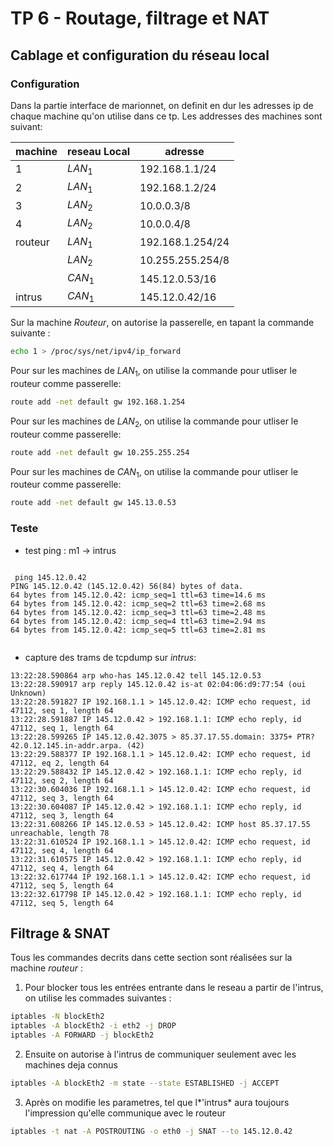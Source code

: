 # TP 6 - Routage, filtrage et NAT

## Cablage et configuration du réseau local

### Configuration

Dans la partie interface de marionnet, on definit en dur les adresses ip de chaque machine qu'on utilise dans ce tp. Les addresses des machines sont suivant:

| machine | reseau Local | adresse          |
| ------- | ------------ | ---------------- |
| 1       | $LAN_1$      | 192.168.1.1/24   |
| 2       | $LAN_1$      | 192.168.1.2/24   |
| 3       | $LAN_2$      | 10.0.0.3/8       |
| 4       | $LAN_2$      | 10.0.0.4/8       |
| routeur | $LAN_1$      | 192.168.1.254/24 |
|         | $LAN_2$      | 10.255.255.254/8 |
|         | $CAN_1$      | 145.12.0.53/16   |
| intrus  | $CAN_1$      | 145.12.0.42/16   |

Sur la machine *Routeur*, on autorise la passerelle, en tapant la commande suivante :

```bash
echo 1 > /proc/sys/net/ipv4/ip_forward
```

Pour sur les machines de $LAN_1$, on utilise la commande pour utliser le routeur comme passerelle:

```bash
route add -net default gw 192.168.1.254
```

Pour sur les machines de $LAN_2$, on utilise la commande pour utliser le routeur comme passerelle:

```bash
route add -net default gw 10.255.255.254
```

Pour sur les machines de $CAN_1$, on utilise la commande pour utliser le routeur comme passerelle:

```bash
route add -net default gw 145.13.0.53
```

### Teste

- test ping : m1 $\rightarrow$ intrus

```

 ping 145.12.0.42 
PING 145.12.0.42 (145.12.0.42) 56(84) bytes of data.
64 bytes from 145.12.0.42: icmp_seq=1 ttl=63 time=14.6 ms
64 bytes from 145.12.0.42: icmp_seq=2 ttl=63 time=2.68 ms
64 bytes from 145.12.0.42: icmp_seq=3 ttl=63 time=2.48 ms
64 bytes from 145.12.0.42: icmp_seq=4 ttl=63 time=2.94 ms
64 bytes from 145.12.0.42: icmp_seq=5 ttl=63 time=2.81 ms


```

- capture des trams de tcpdump sur *intrus*:

```
13:22:28.590864 arp who-has 145.12.0.42 tell 145.12.0.53
13:22:28.590917 arp reply 145.12.0.42 is-at 02:04:06:d9:77:54 (oui Unknown)
13:22:28.591827 IP 192.168.1.1 > 145.12.0.42: ICMP echo request, id 47112, seq 1, length 64
13:22:28.591887 IP 145.12.0.42 > 192.168.1.1: ICMP echo reply, id 47112, seq 1, length 64
13:22:28.599265 IP 145.12.0.42.3075 > 85.37.17.55.domain: 3375+ PTR? 42.0.12.145.in-addr.arpa. (42)
13:22:29.588377 IP 192.168.1.1 > 145.12.0.42: ICMP echo request, id 47112, eq 2, length 64
13:22:29.588432 IP 145.12.0.42 > 192.168.1.1: ICMP echo reply, id 47112, seq 2, length 64
13:22:30.604036 IP 192.168.1.1 > 145.12.0.42: ICMP echo request, id 47112, seq 3, length 64
13:22:30.604087 IP 145.12.0.42 > 192.168.1.1: ICMP echo reply, id 47112, seq 3, length 64
13:22:31.608266 IP 145.12.0.53 > 145.12.0.42: ICMP host 85.37.17.55 unreachable, length 78
13:22:31.610524 IP 192.168.1.1 > 145.12.0.42: ICMP echo request, id 47112, seq 4, length 64
13:22:31.610575 IP 145.12.0.42 > 192.168.1.1: ICMP echo reply, id 47112, seq 4, length 64
13:22:32.617744 IP 192.168.1.1 > 145.12.0.42: ICMP echo request, id 47112, seq 5, length 64
13:22:32.617798 IP 145.12.0.42 > 192.168.1.1: ICMP echo reply, id 47112, seq 5, length 64
```

## Filtrage & SNAT

Tous les commandes decrits dans cette section sont réalisées sur la machine *routeur* :

1. Pour blocker tous les entrées entrante dans le reseau a partir de l'intrus, on utilise les commades suivantes :

```bash
iptables -N blockEth2
iptables -A blockEth2 -i eth2 -j DROP
iptables -A FORWARD -j blockEth2
```

2. Ensuite on autorise à l'intrus de communiquer seulement avec les machines deja connus

```bash
iptables -A blockEth2 -m state --state ESTABLISHED -j ACCEPT
```

3. Après on modifie les parametres, tel que l*'intrus* aura toujours l'impression qu'elle communique avec le routeur

```bash
iptables -t nat -A POSTROUTING -o eth0 -j SNAT --to 145.12.0.42
```




